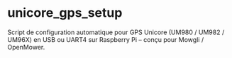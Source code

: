 # unicore_gps_setup
Script de configuration automatique pour GPS Unicore (UM980 / UM982 / UM96X) en USB ou UART4 sur Raspberry Pi – conçu pour Mowgli / OpenMower.
